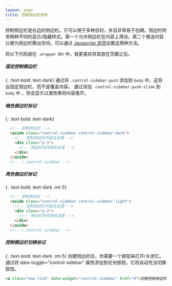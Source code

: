 ```yaml
---
layout: page
title: 控制侧边栏组件
---
```


控制侧边栏是右边的侧边栏。它可以用于多种目的，并且非常易于创建。侧边栏附带两种不同的显示/隐藏样式。第一个允许侧边栏在内容上滑动。第二个推送内容以便为侧边栏腾出空间。可以通过 [Javascript 选项](/AdminLTE/AdminLTE-3.x/docs/javascript/control-sidebar.html)设置这两种方法。

将以下代码放在 `.wrapper` div 中。我更喜欢将其放在页脚之后。

##### 固定控制侧边栏
{: .text-bold .text-dark}
通过将 `.control-sidebar-push` 添加到 `body` 中，这将会固定侧边栏，而不是覆盖内容。
通过添加 `.control-sidebar-push-slide` 到 `body` 中 ，将会显示过渡效果将内容推开。

##### 暗色侧边栏标记
{: .text-bold .text-dark}
```html
  <!-- 控制侧边栏 -->
  <aside class="control-sidebar control-sidebar-dark">
    <!-- 控制侧边栏内容在这里 -->
    <div class="p-3">
      <!-- 侧边栏的内容在这里 -->
    </div>
  </aside>
  <!-- /.control-sidebar -->
```

##### 亮色侧边栏标记
{: .text-bold .text-dark .mt-5}
```html
  <!-- 控制侧边栏 -->
  <aside class="control-sidebar control-sidebar-light">
    <!-- 控制侧边栏内容在这里 -->
    <div class="p-3">
      <!-- 侧边栏的内容在这里 -->
    </div>
  </aside>
  <!-- /.control-sidebar -->
```

##### 控制侧边栏切换标记
{: .text-bold .text-dark .mt-5}
创建侧边栏后，你需要一个按钮来打开/关闭它。通过将 data-toggle="control-sidebar" 属性添加到任何按钮，它将自动充当切换按钮。

```html
<a class="nav-link" data-widget="control-sidebar" href="#">切换控制侧边栏</a>
```

